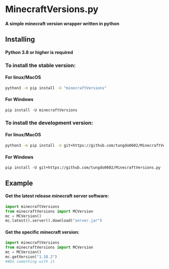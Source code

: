 # MinecraftVersions.py
#### A simple minecraft version wrapper written in python

## Installing
#### Python 3.8 or higher is required
### To install the stable version:
#### For linux/MacOS
```bash
python3 -m pip install -U "minecraftVersions"
```
#### For Windows
```batch
pip install -U minecraftVersions
```
### To install the development version:
#### For linux/MacOS
```bash
python3 -m pip install -U git+https://github.com/tungdo0602/MinecraftVersions.py
```
#### For Windows
```batch
pip install -U git+https://github.com/tungdo0602/MinecraftVersions.py
```

## Example
#### Get the latest release minecraft server software:
```python
import minecraftVersions
from minecraftVersions import MCVersion
mc = MCVersion()
mc.latest().server().download("server.jar")
```

#### Get the specific minecraft version:
```python
import minecraftVersions
from minecraftVersions import MCVersion
mc = MCVersion()
mc.getVersion("1.18.2")
##Do something with it
```